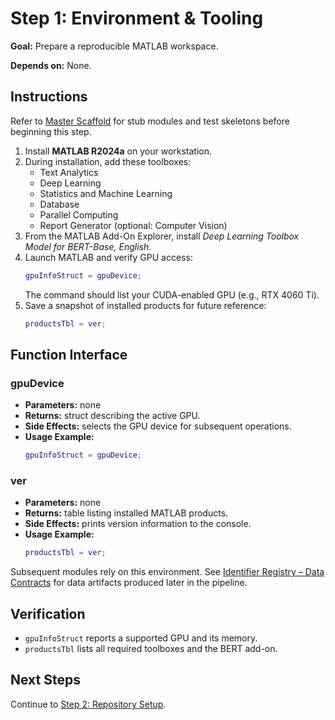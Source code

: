 # Step 1: Environment & Tooling

**Goal:** Prepare a reproducible MATLAB workspace.

**Depends on:** None.

## Instructions
Refer to [Master Scaffold](master_scaffold.md) for stub modules and test skeletons before beginning this step.

1. Install **MATLAB R2024a** on your workstation.
2. During installation, add these toolboxes:
   - Text Analytics
   - Deep Learning
   - Statistics and Machine Learning
   - Database
   - Parallel Computing
   - Report Generator (optional: Computer Vision)
3. From the MATLAB Add-On Explorer, install *Deep Learning Toolbox Model for BERT-Base, English*.
4. Launch MATLAB and verify GPU access:
   ```matlab
   gpuInfoStruct = gpuDevice;
   ```
   The command should list your CUDA-enabled GPU (e.g., RTX 4060 Ti).
5. Save a snapshot of installed products for future reference:
   ```matlab
   productsTbl = ver;
   ```

## Function Interface
### gpuDevice
- **Parameters:** none
- **Returns:** struct describing the active GPU.
- **Side Effects:** selects the GPU device for subsequent operations.
- **Usage Example:**
  ```matlab
  gpuInfoStruct = gpuDevice;
  ```

### ver
- **Parameters:** none
- **Returns:** table listing installed MATLAB products.
- **Side Effects:** prints version information to the console.
- **Usage Example:**
  ```matlab
  productsTbl = ver;
  ```

Subsequent modules rely on this environment. See [Identifier Registry – Data Contracts](identifier_registry.md#data-contracts) for data artifacts produced later in the pipeline.

## Verification
- `gpuInfoStruct` reports a supported GPU and its memory.
- `productsTbl` lists all required toolboxes and the BERT add-on.

## Next Steps
Continue to [Step 2: Repository Setup](step02_repository_setup.md).
